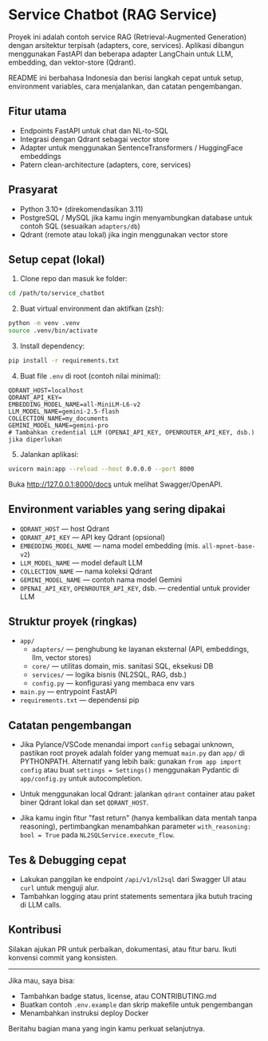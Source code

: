 # Service Chatbot (RAG Service)

Proyek ini adalah contoh service RAG (Retrieval-Augmented Generation) dengan arsitektur terpisah (adapters, core, services). Aplikasi dibangun menggunakan FastAPI dan beberapa adapter LangChain untuk LLM, embedding, dan vektor-store (Qdrant).

README ini berbahasa Indonesia dan berisi langkah cepat untuk setup, environment variables, cara menjalankan, dan catatan pengembangan.

## Fitur utama

- Endpoints FastAPI untuk chat dan NL-to-SQL
- Integrasi dengan Qdrant sebagai vector store
- Adapter untuk menggunakan SentenceTransformers / HuggingFace embeddings
- Patern clean-architecture (adapters, core, services)

## Prasyarat

- Python 3.10+ (direkomendasikan 3.11)
- PostgreSQL / MySQL jika kamu ingin menyambungkan database untuk contoh SQL (sesuaikan `adapters/db`)
- Qdrant (remote atau lokal) jika ingin menggunakan vector store

## Setup cepat (lokal)

1. Clone repo dan masuk ke folder:

```bash
cd /path/to/service_chatbot
```

2. Buat virtual environment dan aktifkan (zsh):

```bash
python -m venv .venv
source .venv/bin/activate
```

3. Install dependency:

```bash
pip install -r requirements.txt
```

4. Buat file `.env` di root (contoh nilai minimal):

```env
QDRANT_HOST=localhost
QDRANT_API_KEY=
EMBEDDING_MODEL_NAME=all-MiniLM-L6-v2
LLM_MODEL_NAME=gemini-2.5-flash
COLLECTION_NAME=my_documents
GEMINI_MODEL_NAME=gemini-pro
# Tambahkan credential LLM (OPENAI_API_KEY, OPENROUTER_API_KEY, dsb.) jika diperlukan
```

5. Jalankan aplikasi:

```bash
uvicorn main:app --reload --host 0.0.0.0 --port 8000
```

Buka http://127.0.0.1:8000/docs untuk melihat Swagger/OpenAPI.

## Environment variables yang sering dipakai

- `QDRANT_HOST` — host Qdrant
- `QDRANT_API_KEY` — API key Qdrant (opsional)
- `EMBEDDING_MODEL_NAME` — nama model embedding (mis. `all-mpnet-base-v2`)
- `LLM_MODEL_NAME` — model default LLM
- `COLLECTION_NAME` — nama koleksi Qdrant
- `GEMINI_MODEL_NAME` — contoh nama model Gemini
- `OPENAI_API_KEY`, `OPENROUTER_API_KEY`, dsb. — credential untuk provider LLM

## Struktur proyek (ringkas)

- `app/`
  - `adapters/` — penghubung ke layanan eksternal (API, embeddings, llm, vector stores)
  - `core/` — utilitas domain, mis. sanitasi SQL, eksekusi DB
  - `services/` — logika bisnis (NL2SQL, RAG, dsb.)
  - `config.py` — konfigurasi yang membaca env vars
- `main.py` — entrypoint FastAPI
- `requirements.txt` — dependensi pip

## Catatan pengembangan

- Jika Pylance/VSCode menandai import `config` sebagai unknown, pastikan root proyek adalah folder yang memuat `main.py` dan `app/` di PYTHONPATH. Alternatif yang lebih baik: gunakan `from app import config` atau buat `settings = Settings()` menggunakan Pydantic di `app/config.py` untuk autocompletion.

- Untuk menggunakan local Qdrant: jalankan `qdrant` container atau paket biner Qdrant lokal dan set `QDRANT_HOST`.

- Jika kamu ingin fitur "fast return" (hanya kembalikan data mentah tanpa reasoning), pertimbangkan menambahkan parameter `with_reasoning: bool = True` pada `NL2SQLService.execute_flow`.

## Tes & Debugging cepat

- Lakukan panggilan ke endpoint `/api/v1/nl2sql` dari Swagger UI atau `curl` untuk menguji alur.
- Tambahkan logging atau print statements sementara jika butuh tracing di LLM calls.

## Kontribusi

Silakan ajukan PR untuk perbaikan, dokumentasi, atau fitur baru. Ikuti konvensi commit yang konsisten.

---

Jika mau, saya bisa:

- Tambahkan badge status, license, atau CONTRIBUTING.md
- Buatkan contoh `.env.example` dan skrip makefile untuk pengembangan
- Menambahkan instruksi deploy Docker

Beritahu bagian mana yang ingin kamu perkuat selanjutnya.
